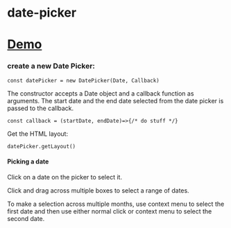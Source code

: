 # date-picker

# [Demo](https://seegg.github.io/date-picker)

### create a new Date Picker:


`const datePicker = new DatePicker(Date, Callback)`


The constructor accepts a Date object and a callback function as arguments. The start date and the end date selected from the date picker is passed to the callback. 

`const callback = (startDate, endDate)=>{/* do stuff */}`

Get the HTML layout:

`datePicker.getLayout()`

#### Picking a date

Click on a date on the picker to select it.

Click and drag across multiple boxes to select a range of dates.

To make a selection across multiple months, use context menu to select the first date and then use either normal click or context menu to select the second date.